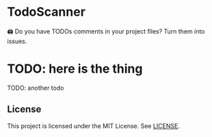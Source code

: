 # TodoScanner
🖨️ Do you have TODOs comments in your project files? Turn them into issues.


# TODO: here is the thing
TODO: another todo

## License
This project is licensed under the MIT License. See [LICENSE](./LICENSE).

